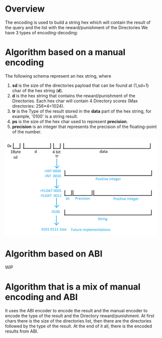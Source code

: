 # Overview

The encoding is used to build a string hex which will contain the result of the query and the list with the reward/punishment of the Directories
We have 3 types of encoding-decoding:

# Algorithm based on a manual encoding

The following schema represent an hex string, where

1. **sd** is the size of the directories payload that can be found at (1,sd+1) char of the hex string (**d**).
2. **d** is the hex string that contains the reward/punishment of the Directories. Each hex char will contain 4 Directory scores (Max directories: 256*4=1024).
3. **tr** is the Type of the result stored in the **data** part of the hex string, for example, '0100' is a string result.
4. **ps** is the size of the hex char used to represent **precision**.
5. **precision** is an integer that represents the precision of the floating-point of the number.

![ManualEncoding](ManualEncoding.png)


# Algorithm based on ABI

WIP

# Algorithm that is a mix of manual encoding and ABI

It uses the ABI encoder to encode the result and the manual encoder to encode the type of the result and the Directory reward/punishment.
At first chars there is the size of the directories list, then there are the directories followed by the type of the result. 
At the end of it all, there is the encoded results from ABI.